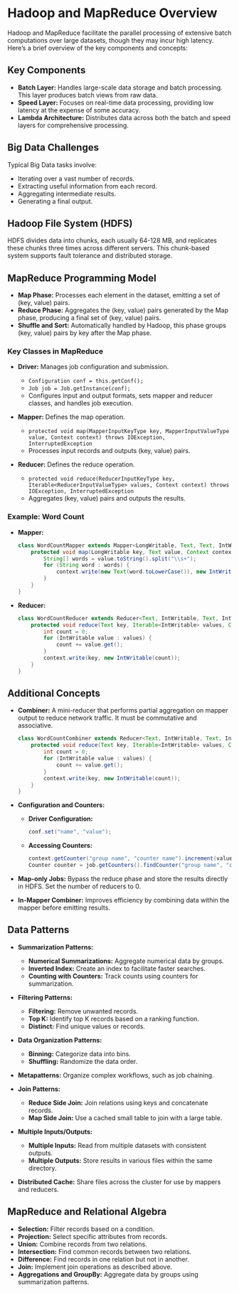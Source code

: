 # Hadoop and MapReduce Overview

Hadoop and MapReduce facilitate the parallel processing of extensive batch computations over large datasets, though they may incur high latency. Here’s a brief overview of the key components and concepts:

## Key Components

- **Batch Layer:** Handles large-scale data storage and batch processing. This layer produces batch views from raw data.
- **Speed Layer:** Focuses on real-time data processing, providing low latency at the expense of some accuracy.
- **Lambda Architecture:** Distributes data across both the batch and speed layers for comprehensive processing.

## Big Data Challenges

Typical Big Data tasks involve:
- Iterating over a vast number of records.
- Extracting useful information from each record.
- Aggregating intermediate results.
- Generating a final output.

## Hadoop File System (HDFS)

HDFS divides data into chunks, each usually 64-128 MB, and replicates these chunks three times across different servers. This chunk-based system supports fault tolerance and distributed storage.

## MapReduce Programming Model

- **Map Phase:** Processes each element in the dataset, emitting a set of (key, value) pairs.
- **Reduce Phase:** Aggregates the (key, value) pairs generated by the Map phase, producing a final set of (key, value) pairs.
- **Shuffle and Sort:** Automatically handled by Hadoop, this phase groups (key, value) pairs by key after the Map phase.

### Key Classes in MapReduce

- **Driver:** Manages job configuration and submission.
  - `Configuration conf = this.getConf();`
  - `Job job = Job.getInstance(conf);`
  - Configures input and output formats, sets mapper and reducer classes, and handles job execution.

- **Mapper:** Defines the map operation.
  - `protected void map(MapperInputKeyType key, MapperInputValueType value, Context context) throws IOException, InterruptedException`
  - Processes input records and outputs (key, value) pairs.

- **Reducer:** Defines the reduce operation.
  - `protected void reduce(ReducerInputKeyType key, Iterable<ReducerInputValueType> values, Context context) throws IOException, InterruptedException`
  - Aggregates (key, value) pairs and outputs the results.

### Example: Word Count

- **Mapper:**
  ```java
  class WordCountMapper extends Mapper<LongWritable, Text, Text, IntWritable> {
      protected void map(LongWritable key, Text value, Context context) throws IOException, InterruptedException {
          String[] words = value.toString().split("\\s+");
          for (String word : words) {
              context.write(new Text(word.toLowerCase()), new IntWritable(1));
          }
      }
  }
  ```

- **Reducer:**
  ```java
  class WordCountReducer extends Reducer<Text, IntWritable, Text, IntWritable> {
      protected void reduce(Text key, Iterable<IntWritable> values, Context context) throws IOException, InterruptedException {
          int count = 0;
          for (IntWritable value : values) {
              count += value.get();
          }
          context.write(key, new IntWritable(count));
      }
  }
  ```

## Additional Concepts

- **Combiner:** A mini-reducer that performs partial aggregation on mapper output to reduce network traffic. It must be commutative and associative.
  ```java
  class WordCountCombiner extends Reducer<Text, IntWritable, Text, IntWritable> {
      protected void reduce(Text key, Iterable<IntWritable> values, Context context) throws IOException, InterruptedException {
          int count = 0;
          for (IntWritable value : values) {
              count += value.get();
          }
          context.write(key, new IntWritable(count));
      }
  }
  ```

- **Configuration and Counters:**
  - **Driver Configuration:**
    ```java
    conf.set("name", "value");
    ```
  - **Accessing Counters:**
    ```java
    context.getCounter("group name", "counter name").increment(value);
    Counter counter = job.getCounters().findCounter("group name", "counter name");
    ```

- **Map-only Jobs:** Bypass the reduce phase and store the results directly in HDFS. Set the number of reducers to 0.

- **In-Mapper Combiner:** Improves efficiency by combining data within the mapper before emitting results. 

## Data Patterns

- **Summarization Patterns:**
  - **Numerical Summarizations:** Aggregate numerical data by groups.
  - **Inverted Index:** Create an index to facilitate faster searches.
  - **Counting with Counters:** Track counts using counters for summarization.

- **Filtering Patterns:**
  - **Filtering:** Remove unwanted records.
  - **Top K:** Identify top K records based on a ranking function.
  - **Distinct:** Find unique values or records.

- **Data Organization Patterns:**
  - **Binning:** Categorize data into bins.
  - **Shuffling:** Randomize the data order.

- **Metapatterns:** Organize complex workflows, such as job chaining.

- **Join Patterns:**
  - **Reduce Side Join:** Join relations using keys and concatenate records.
  - **Map Side Join:** Use a cached small table to join with a large table.

- **Multiple Inputs/Outputs:**
  - **Multiple Inputs:** Read from multiple datasets with consistent outputs.
  - **Multiple Outputs:** Store results in various files within the same directory.

- **Distributed Cache:** Share files across the cluster for use by mappers and reducers.

## MapReduce and Relational Algebra

- **Selection:** Filter records based on a condition.
- **Projection:** Select specific attributes from records.
- **Union:** Combine records from two relations.
- **Intersection:** Find common records between two relations.
- **Difference:** Find records in one relation but not in another.
- **Join:** Implement join operations as described above.
- **Aggregations and GroupBy:** Aggregate data by groups using summarization patterns.